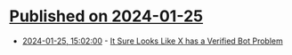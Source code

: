 # [Published on 2024-01-25](index.md)

* [2024-01-25, 15:02:00](https://soylentnews.org/article.pl?sid=24/01/24/1543202&from=rss) - [It Sure Looks Like X has a Verified Bot Problem](https://soylentnews.org/article.pl?sid=24/01/24/1543202&from=rss)
